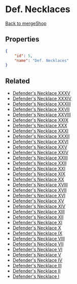 # Def. Necklaces

<no description available>

[Back to mergeShop](../merge-shops.md)

## Properties

```json
{
    "id": 5,
    "name": "Def. Necklaces"
}
```

## Related

- [Defender's Necklace XXXV](../items/18455-defender-s-necklace-xxxv.md)
- [Defender's Necklace XXXIV](../items/18449-defender-s-necklace-xxxiv.md)
- [Defender's Necklace XXXIII](../items/18443-defender-s-necklace-xxxiii.md)
- [Defender's Necklace XXVII](../items/12008-defender-s-necklace-xxvii.md)
- [Defender's Necklace XXVIII](../items/12045-defender-s-necklace-xxviii.md)
- [Defender's Necklace XXIX](../items/12046-defender-s-necklace-xxix.md)
- [Defender's Necklace XXX](../items/12047-defender-s-necklace-xxx.md)
- [Defender's Necklace XXXI](../items/12048-defender-s-necklace-xxxi.md)
- [Defender's Necklace XXXII](../items/12049-defender-s-necklace-xxxii.md)
- [Defender's Necklace XXVI](../items/12006-defender-s-necklace-xxvi.md)
- [Defender's Necklace XXV](../items/7142-defender-s-necklace-xxv.md)
- [Defender's Necklace XXIV](../items/7140-defender-s-necklace-xxiv.md)
- [Defender's Necklace XXIII](../items/6468-defender-s-necklace-xxiii.md)
- [Defender's Necklace XXII](../items/6467-defender-s-necklace-xxii.md)
- [Defender's Necklace XXI](../items/6063-defender-s-necklace-xxi.md)
- [Defender's Necklace XIX](../items/5548-defender-s-necklace-xix.md)
- [Defender's Necklace XX](../items/5550-defender-s-necklace-xx.md)
- [Defender's Necklace XVIII](../items/4832-defender-s-necklace-xviii.md)
- [Defender's Necklace XVII](../items/4831-defender-s-necklace-xvii.md)
- [Defender's Necklace XVI](../items/4829-defender-s-necklace-xvi.md)
- [Defender's Necklace XV](../items/2730-defender-s-necklace-xv.md)
- [Defender's Necklace XIV](../items/2729-defender-s-necklace-xiv.md)
- [Defender's Necklace XIII](../items/2049-defender-s-necklace-xiii.md)
- [Defender's Necklace XII](../items/2048-defender-s-necklace-xii.md)
- [Defender's Necklace XI](../items/1585-defender-s-necklace-xi.md)
- [Defender's Necklace X](../items/1581-defender-s-necklace-x.md)
- [Defender's Necklace IX](../items/1366-defender-s-necklace-ix.md)
- [Defender's Necklace VIII](../items/905-defender-s-necklace-viii.md)
- [Defender's Necklace VII](../items/759-defender-s-necklace-vii.md)
- [Defender's Necklace VI](../items/695-defender-s-necklace-vi.md)
- [Defender's Necklace V](../items/644-defender-s-necklace-v.md)
- [Defender's Necklace IV](../items/562-defender-s-necklace-iv.md)
- [Defender's Necklace III](../items/561-defender-s-necklace-iii.md)
- [Defender's Necklace II](../items/540-defender-s-necklace-ii.md)
- [Defender's Necklace I](../items/508-defender-s-necklace-i.md)

